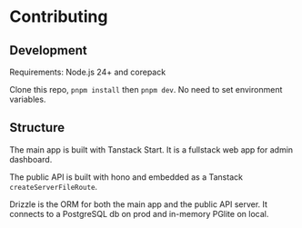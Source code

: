 # Contributing

## Development

Requirements: Node.js 24+ and corepack

Clone this repo, `pnpm install` then `pnpm dev`.
No need to set environment variables.

## Structure

The main app is built with Tanstack Start. It is a fullstack web app for admin dashboard.

The public API is built with hono and embedded as a Tanstack `createServerFileRoute`.

Drizzle is the ORM for both the main app and the public API server. It connects to a PostgreSQL db on prod and in-memory PGlite on local.
